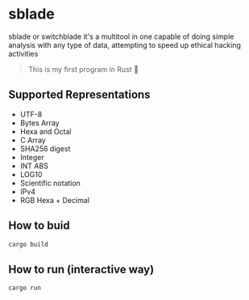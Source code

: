 # sblade

sblade or switchblade it's a multitool in one capable of doing simple analysis with any type of data, attempting to speed up ethical hacking activities

> This is my first program in Rust 👶

## Supported Representations

- UTF-8
- Bytes Array
- Hexa and Octal
- C Array
- SHA256 digest
- Integer
- INT ABS
- LOG10
- Scientific notation
- IPv4
- RGB Hexa + Decimal

## How to buid

```bash
cargo build
```

## How to run (interactive way)

```bash
cargo run
```
